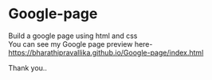 # Google-page
Build a google page using html and css<br>
You can see my Google page preview here-<br>
https://bharathipravallika.github.io/Google-page/index.html  <br>


Thank you..
